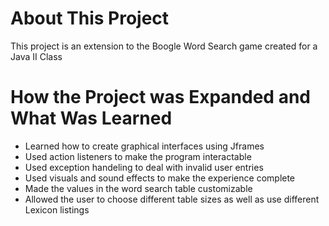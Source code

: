 # About This Project

This project is an extension to the Boogle Word Search game created for a Java II Class

# How the Project was Expanded and What Was Learned

- Learned how to create graphical interfaces using Jframes
- Used action listeners to make the program interactable
- Used exception handeling to deal with invalid user entries
- Used visuals and sound effects to make the experience complete
- Made the values in the word search table customizable
- Allowed the user to choose different table sizes as well as use different Lexicon listings
